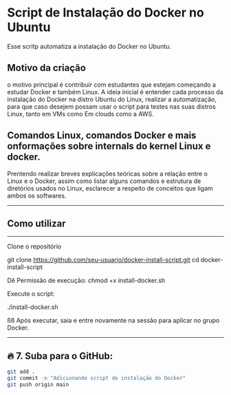 # Script de Instalação do Docker no Ubuntu

Esse scritp automatiza a instalação do Docker no Ubuntu.

## Motivo da criação
o motivo principal é contribuir com estudantes que estejam começando a estudar Docker e também Linux.
A ideia inicial é  entender cada processo da instalação do Docker na distro Ubuntu do Linux, realizar a automatização, para que caso desejem possam usar o script para testes nas suas distros Linux, tanto em VMs como Em clouds como a AWS.

## Comandos Linux, comandos Docker e mais onformações sobre internals do kernel Linux e docker.

Prentendo realizar breves explicações teóricas sobre a relação entre o Linux e o Docker, assim como listar alguns comandos e estrutura de diretórios usados no Linux, esclarecer a respeito de conceitos que ligam ambos os softwares.


_____________________________________________________________________________________________________________________________________________

## Como utilizar
---
Clone o repositório

git clone https://github.com/seu-usuario/docker-install-script.git
cd docker-install-script

Dê Permissão de execução:
chmod +x install-docker.sh

Execute o script:

./install-docker.sh

ßß Após executar, saia e entre novamente na sessão para aplicar no grupo Docker.


---

## 🔥 **7. Suba para o GitHub:**
```bash
git add .
git commit -m "Adicionando script de instalação do Docker"
git push origin main






